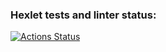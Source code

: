 ### Hexlet tests and linter status:
[![Actions Status](https://github.com/IrinaSfv/qa-engineer-project-84/actions/workflows/hexlet-check.yml/badge.svg)](https://github.com/IrinaSfv/qa-engineer-project-84/actions)